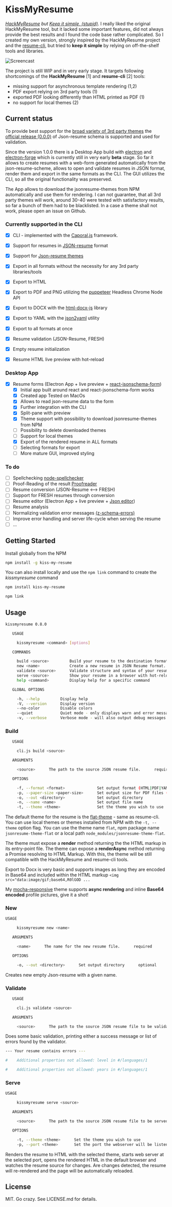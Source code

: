 # KissMyResume

_[HackMyResume](https://github.com/hacksalot/HackMyResume) but [Keep it simple, (stupid)](https://en.wikipedia.org/wiki/KISS_principle)_. I really liked the original HackMyResume tool, but it lacked some important features, did not always provide the best results and I found the code base rather complicated. So I created my own version, strongly inspired by the HackMyResume project and the [resume-cli](https://github.com/jsonresume/resume-cli), but tried to __keep it simple__ by relying on off-the-shelf tools and libraries.

![Screencast](./screencast.gif)

The project is still WIP and in very early stage. It targets following shortcomings of the __HackMyResume__ [1] and __resume-cli__ [2] tools:
* missing support for asynchronous template rendering (1,2)
* PDF export relying on 3rd party tools (1)
* exported PDF looking differently than HTML printed as PDF (1)
* no support for local themes (2)

## Current status

To provide best support for the [broad variety of 3rd party themes](https://www.npmjs.com/search?q=jsonresume-theme) the [official release (0.0.0)](https://github.com/jsonresume/resume-schema/releases/tag/0.0.0) of Json-resume schema is supported and used for validation.

Since the version 1.0.0 there is a Desktop App build with [electron](www.electronjs.org) and [electron-forge](https://www.electronforge.io/) which is currently still in very early __beta__ stage. So far it allows to create resumes with a web-form generated automatically from the json-resume-scheme, allows to open and validate resumes in JSON format, render them and export in the same formats as the CLI. The GUI utilizes the CLI, so all the original functionality was preserved.

The App allows to download the jsonresume-themes from NPM automatically and use them for rendering. I can not guarantee, that all 3rd party themes will work, around 30-40 were tested with satisfactory results, so far a bunch of them had to be blacklisted. In a case a theme shall not work, please open an issue on Github.

### Currently supported in the CLI
 
* [x] CLI - implemented with the [Caporal.js](https://github.com/mattallty/Caporal.js) framework.
* [x] Support for resumes in [JSON-resume](https://jsonresume.org/) format
* [x] Support for [Json-resume themes](https://jsonresume.org/themes/) 
* [x] Export in all formats without the necessity for any 3rd party libraries/tools
* [x] Export to HTML
* [x] Export to PDF and PNG utilizing the [puppeteer](https://github.com/GoogleChrome/puppeteer) Headless Chrome Node API 
* [x] Export to DOCX with the [html-docx-js](https://github.com/evidenceprime/html-docx-js) library
* [x] Export to YAML with the [json2yaml](https://git.coolaj86.com/coolaj86/json2yaml.js) utility
* [x] Export to all formats at once
* [x] Resume validation (JSON-Resume, FRESH)
* [x] Empty resume initialization
* [x] Resume HTML live preview with hot-reload


### Desktop App
* [x] Resume forms (Electron App + live preview + [react-jsonschema-form](https://github.com/mozilla-services/react-jsonschema-form))
  * [x] Initial app built around react and react-jsonschema-form works
  * [x] Created app Tested on MacOs
  * [x] Allows to read json-resume data to the form
  * [x] Further integration with the CLI
  * [x] Split-pane with preview
  * [x] Theme support with possibility to download jsonresume-themes from NPM
  * [ ] Possibility to delete downloaded themes
  * [ ] Support for local themes
  * [x] Export of the rendered resume in ALL formats
  * [ ] Selecting formats for export
  * [ ] More mature GUI, improved styling

### To do

* [ ] Spellchecking [node-spellchecker](https://github.com/atom/node-spellchecker)
* [ ] Proof-Reading of the result [Proofreader](https://github.com/kdzwinel/Proofreader)
* [ ] Resume conversion  (JSON-Resume ⟷ FRESH)
* [ ] Support for FRESH resumes through conversion
* [ ] Resume editor (Electron App + live preview + [Json editor](https://github.com/josdejong/jsoneditor))
* [ ] Resume analysis
* [ ] Normalizing validation error messages [(z-schema-errors)](https://github.com/dschenkelman/z-schema-errors)
* [ ] Improve error handling and server life-cycle when serving the resume 
* [ ] ...

## Getting Started

Install globally from the NPM

```bash
npm install -g kiss-my-resume
```

You can also install locally and use the `npm link` command to create the _kissmyresume_ command

```bash
npm install kiss-my-resume

npm link
```

## Usage

```bash 
kissmyresume 0.8.0

   USAGE

     kissmyresume <command> [options]

   COMMANDS

     build <source>         Build your resume to the destination format(s).
     new <name>             Create a new resume in JSON Resume format.
     validate <source>      Validate structure and syntax of your resume.
     serve <source>         Show your resume in a browser with hot-reloading upon resume changes
     help <command>         Display help for a specific command

   GLOBAL OPTIONS

     -h, --help         Display help
     -V, --version      Display version
     --no-color         Disable colors
     --quiet            Quiet mode - only displays warn and error messages
     -v, --verbose      Verbose mode - will also output debug messages
```
### Build
```bash
   USAGE

     cli.js build <source>

   ARGUMENTS

     <source>      The path to the source JSON resume file.      required

   OPTIONS

     -f, --format <format>              Set output format (HTML|PDF|YAML|DOCX|PNG|ALL)                                        optional      default: "all"                  
     -p, --paper-size <paper-size>      Set output size for PDF files (A4|Letter|Legal|Tabloid|Ledger|A0|A1|A2|A3|A5|A6)      optional      default: "A4"                   
     -o, --out <directory>              Set output directory                                                                  optional      default: "./out"                
     -n, --name <name>                  Set output file name                                                                  optional      default: "resume"               
     -t, --theme <theme>                Set the theme you wish to use                                                         optional      default: "jsonresume-theme-flat"
```
The default theme for the resume is the [flat-theme](https://github.com/erming/jsonresume-theme-flat) - same as resume-cli. You can use local themes or themes installed from NPM with the `-t, --theme` option flag. You can use the theme name `flat`, npm package name `jsonresume-theme-flat` or a local path `node_modules/jsonresume-theme-flat`.

The theme must expose a __render__ method returning the the HTML markup in its entry-point file. The theme can expose a __renderAsync__ method returning a Promise resolving to HTML Markup. With this, the theme will be still compatible with the HackMyResume and resume-cli tools.

Export to Docx is very basic and supports images as long they are encoded in Base64 and included within the HTML markup `<img src="data:image/gif;base64,R0lGOD ...` 

My [mocha-responsive](https://github.com/karlitos/jsonresume-theme-mocha-responsive) theme supports __async rendering__ and inline __Base64 encoded__ profile pictures, give it a shot!

### New

```bash
USAGE

     kissmyresume new <name>

   ARGUMENTS

     <name>      The name for the new resume file.      required

   OPTIONS

     -o, --out <directory>      Set output directory      optional      default: "./resume"
```
Creates new empty Json-resume with a given name.

### Validate
```bash
   USAGE

     cli.js validate <source>

   ARGUMENTS

     <source>      The path to the source JSON resume file to be validate.      required
```

Does some basic validation, printing either a success message or list of errors found by the validator.
```bash
--- Your resume contains errors ---

#    Additional properties not allowed: level in #/languages/1

#    Additional properties not allowed: years in #/languages/1
```

### Serve
```bash
USAGE

     kissmyresume serve <source>

   ARGUMENTS

     <source>      The path to the source JSON resume file to be served.      required

   OPTIONS

     -t, --theme <theme>      Set the theme you wish to use                        optional      default: "jsonresume-theme-flat"
     -p, --port <theme>       Set the port the webserver will be listening on      optional      default: 3000
```

Renders the resume to HTML with the selected theme, starts web server at the selected port, opens the rendered HTML in the default browser and watches the resume source for changes. Are changes detected, the resume will re-rendered and the page will be automatically reloaded. 

## License
MIT. Go crazy. See LICENSE.md for details.
